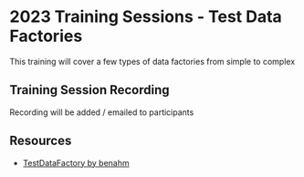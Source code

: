 # 2023 Training Sessions - Test Data Factories

This training will cover a few types of data factories from simple to complex

## Training Session Recording

Recording will be added / emailed to participants

## Resources

- [TestDataFactory by benahm](https://github.com/benahm/TestDataFactory)

